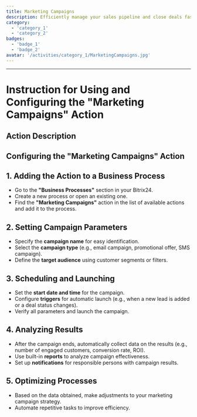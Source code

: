 ```yaml
---
title: Marketing Campaigns
description: Efficiently manage your sales pipeline and close deals faster.
category: 
  - 'category_1'
  - 'category_2'
badges: 
  - 'badge_1'
  - 'badge_2'
avatar: '/activities/category_1/MarketingCampaigns.jpg'
---
```

---
# Instruction for Using and Configuring the "Marketing Campaigns" Action

## Action Description

## **Configuring the "Marketing Campaigns" Action**

## 1. Adding the Action to a Business Process
- Go to the **"Business Processes"** section in your Bitrix24.
- Create a new process or open an existing one.
- Find the **"Marketing Campaigns"** action in the list of available actions and add it to the process.

## 2. Setting Campaign Parameters
- Specify the **campaign name** for easy identification.
- Select the **campaign type** (e.g., email campaign, promotional offer, SMS campaign).
- Define the **target audience** using customer segments or filters.

## 3. Scheduling and Launching
- Set the **start date and time** for the campaign.
- Configure **triggers** for automatic launch (e.g., when a new lead is added or a deal status changes).
- Verify all parameters and launch the campaign.

## 4. Analyzing Results
- After the campaign ends, automatically collect data on the results (e.g., number of engaged customers, conversion rate, ROI).
- Use built-in **reports** to analyze campaign effectiveness.
- Set up **notifications** for responsible persons with campaign results.

## 5. Optimizing Processes
- Based on the data obtained, make adjustments to your marketing campaign strategy.
- Automate repetitive tasks to improve efficiency.  
